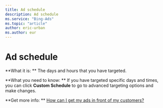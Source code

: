```yaml
---
title: Ad schedule
description: Ad schedule
ms.service: "Bing-Ads"
ms.topic: "article"
author: eric-urban
ms.author: eur
---
```


# Ad schedule

**What it is: **       The days and hours that you have targeted.

**What you need to know: **       If you have targeted specific days and times, you can click **Custom Schedule** to go to advanced targeting options and make changes.

**Get more info: **    [How can I get my ads in front of my customers?](../hlp_BA_CONC_Targeting.md)


